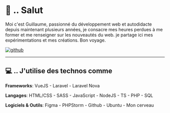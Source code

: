 <!-- Inspiré par https://github.com/ombharatiya, merci. -->

[2.1]: https://raw.githubusercontent.com/iamgpe/iamgpe/main/github.png
[3.1]: https://raw.githubusercontent.com/iamgpe/iamgpe/main/expe.png

[2]: https://www.github.com/iamgpe

<!-- Présentation -->
# 👋 .. Salut 

Moi c'est Guillaume, passionné du développement web et autodidacte depuis maintenant plusieurs années, je consacre mes heures perdues à me former et me renseigner sur les nouveautés du web. je partage ici mes expérimentations et mes créations. Bon voyage.

[![github][2.1]][2]

---

<!-- Technos utilisées -->
## 💻 .. J'utilise des technos comme

**Frameworks**: VueJS - Laravel - Laravel Nova

**Langages**: HTML/CSS - SASS - JavaScript - NodeJS - TS - PHP - SQL

**Logiciels & Outils**: Figma - PHPStorm - Github - Ubuntu - Mon cerveau
